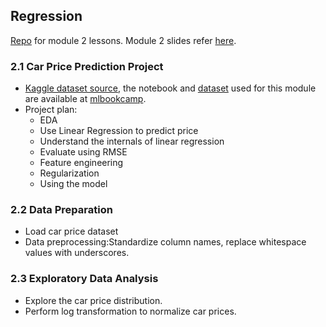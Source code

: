 ## Regression
[Repo](https://github.com/DataTalksClub/machine-learning-zoomcamp/blob/master/02-regression/) for module 2 lessons. Module 2 slides refer [here](https://www.slideshare.net/AlexeyGrigorev/ml-zoomcamp-2-slides).

### 2.1 Car Price Prediction Project
* [Kaggle dataset source](https://www.kaggle.com/datasets/CooperUnion/cardataset), the notebook and [dataset](https://raw.githubusercontent.com/alexeygrigorev/mlbookcamp-code/refs/heads/master/chapter-02-car-price/data.csv) used for this module are available at [mlbookcamp](https://github.com/alexeygrigorev/mlbookcamp-code/tree/master/chapter-02-car-price). 
* Project plan:
    * EDA
    * Use Linear Regression to predict price
    * Understand the internals of linear regression
    * Evaluate using RMSE
    * Feature engineering
    * Regularization
    * Using the model

### 2.2 Data Preparation
* Load car price dataset
* Data preprocessing:Standardize column names, replace whitespace values with underscores.

### 2.3 Exploratory Data Analysis
* Explore the car price distribution.
* Perform log transformation to normalize car prices.
